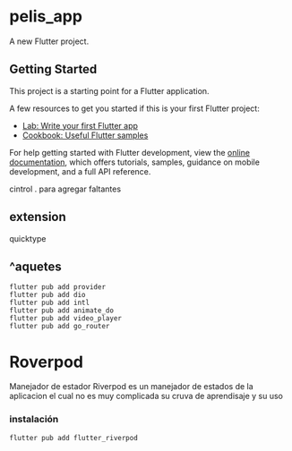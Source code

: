 # pelis_app

A new Flutter project.

## Getting Started

This project is a starting point for a Flutter application.

A few resources to get you started if this is your first Flutter project:

- [Lab: Write your first Flutter app](https://docs.flutter.dev/get-started/codelab)
- [Cookbook: Useful Flutter samples](https://docs.flutter.dev/cookbook)

For help getting started with Flutter development, view the
[online documentation](https://docs.flutter.dev/), which offers tutorials,
samples, guidance on mobile development, and a full API reference.

cintrol . para agregar faltantes

## extension
quicktype
## ^aquetes
```terminal
flutter pub add provider
flutter pub add dio
flutter pub add intl
flutter pub add animate_do
flutter pub add video_player
flutter pub add go_router
```

# Roverpod

Manejador de estador Riverpod
es un manejador de estados de la aplicacion el cual no es muy complicada su cruva de aprendisaje y su uso

### instalación
```terminal
flutter pub add flutter_riverpod
```